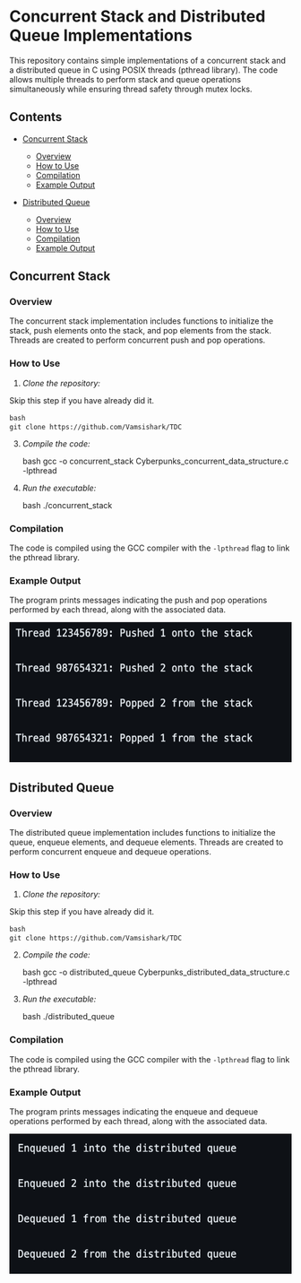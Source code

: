 # Concurrent Stack and Distributed Queue Implementations

This repository contains simple implementations of a concurrent stack and a distributed queue in C using POSIX threads (pthread library). The code allows multiple threads to perform stack and queue operations simultaneously while ensuring thread safety through mutex locks.

## Contents

- [Concurrent Stack](#concurrent-stack)
  - [Overview](#concurrent-stack-overview)
  - [How to Use](#concurrent-stack-how-to-use)
  - [Compilation](#concurrent-stack-compilation)
  - [Example Output](#concurrent-stack-example-output)

- [Distributed Queue](#distributed-queue)
  - [Overview](#distributed-queue-overview)
  - [How to Use](#distributed-queue-how-to-use)
  - [Compilation](#distributed-queue-compilation)
  - [Example Output](#distributed-queue-example-output)

## Concurrent Stack

### Overview

The concurrent stack implementation includes functions to initialize the stack, push elements onto the stack, and pop elements from the stack. Threads are created to perform concurrent push and pop operations.

### How to Use

1. *Clone the repository:*

Skip this step if you have already did it.

    bash
    git clone https://github.com/Vamsishark/TDC
    

3. *Compile the code:*

    bash
    gcc -o concurrent_stack Cyberpunks_concurrent_data_structure.c -lpthread
    

4. *Run the executable:*

    bash
    ./concurrent_stack
    

### Compilation

The code is compiled using the GCC compiler with the `-lpthread` flag to link the pthread library.

### Example Output

The program prints messages indicating the push and pop operations performed by each thread, along with the associated data.

<img src="./images/example_output_stack.png" height="250" alt="output for concurrent stack" />

## Distributed Queue

### Overview

The distributed queue implementation includes functions to initialize the queue, enqueue elements, and dequeue elements. Threads are created to perform concurrent enqueue and dequeue operations.

### How to Use

1. *Clone the repository:*

Skip this step if you have already did it.

    bash
    git clone https://github.com/Vamsishark/TDC
    

2. *Compile the code:*

    bash
    gcc -o distributed_queue Cyberpunks_distributed_data_structure.c -lpthread
    

3. *Run the executable:*

    bash
    ./distributed_queue
    

### Compilation

The code is compiled using the GCC compiler with the `-lpthread` flag to link the pthread library.

### Example Output

The program prints messages indicating the enqueue and dequeue operations performed by each thread, along with the associated data.

<img src="./images/example_output_queue.png" height="250" alt="output for distributed queue" />
